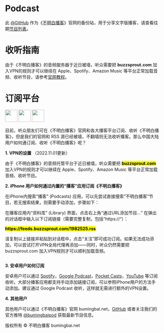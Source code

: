 # **Podcast**
此 [@GitHub](https://github.com/bumingbaipod/podcast/tree/main) 作为《[不明白播客](https://bumingbai.net/)》官网的备份站，用于分享文字版播客，请查看往期[节目列表](0000-往期节目列表.md)。

# **收听指南**
由于《不明白播客》的音频服务器于近日被墙，听众需要把 **buzzsprout.com** 加入VPN的规则才可以继续在 Apple、Spotify、Amazon Music 等平台正常加载音频、收听节目，请参考[官网教程](https://www.bumingbai.net/how-to-subscribe-in-china/)。

# **订阅平台**
<a href="https://podcasts.apple.com/us/podcast/%E4%B8%8D%E6%98%8E%E7%99%BD%E6%92%AD%E5%AE%A2/id1625856906" target="_blank" rel="noopener"><img class="alignnone size-full wpimage-70" src="https://bmb-public-bucket.s3.us-east-1.amazonaws.com/Public/apple-podcasts%20black.png" alt=""  height="40" /></a>    <a href="https://open.spotify.com/show/5CV2Xo4kHE6Lf1iZBzsrP2?si=032202821cf2415f" target="_blank" rel="noopener"><img class="alignnone size-full wpimage-70" src="https://bmb-public-bucket.s3.us-east-1.amazonaws.com/Public/Spotify%20black.png" alt=""  height="40" /></a>    <a href="https://podcasts.google.com/feed/aHR0cHM6Ly9mZWVkcy5idXp6c3Byb3V0LmNvbS8xOTgyNTI1LnJzcw" target="_blank" rel="noopener"><img class="alignnone size-full wpimage-70" src="https://bmb-public-bucket.s3.us-east-1.amazonaws.com/Public/google-podcast%20black.png" alt="" height="40" /></a>

<!-- wp:paragraph -->
<p>目前，听众朋友们可在《不明白播客》官网和各大播客平台订阅、收听《不明白播客》，但是我们的官网和 RSS 源已经被墙，不翻墙则无法收听播客。那么中国大陆用户如何通订阅、收听《不明白播客》呢？</p>
<!-- /wp:paragraph -->

<!-- wp:paragraph -->
<p><strong>1. VPN的设置</strong> （2022.11.01更新）</p>
<!-- /wp:paragraph -->

<!-- wp:paragraph -->
<p>由于《不明白播客》的音频托管平台于近日被墙，听众需要把 <mark><strong>buzzsprout.com</strong></mark> 加入VPN的规则才可以继续在 Apple、Spotify、Amazon Music 等平台正常加载音频、收听节目。</p>
<!-- /wp:paragraph -->

<!-- wp:paragraph -->
<p><strong>2. iPhone 用户如何通过内置的“播客”应用订阅《不明白播客》</strong></p>
<!-- /wp:paragraph -->

<!-- wp:paragraph -->
<p>在iPhone内搜索“播客” (Podcasts) 应用，可以先尝试直接搜索”不明白播客“节目，若无搜索结果，则需要手动添加，步骤如下：</p>
<!-- /wp:paragraph -->

<!-- wp:paragraph -->
<p>在播客应用内“资料库” (Library) 界面，点击右上角“通过URL添加节目…“ 在弹出的对话框中输入以下订阅链接（需要完整复制，包括“https://“）：</p>
<!-- /wp:paragraph -->

<!-- wp:paragraph {"align":"center"} -->
<p class="has-text-align-center"><mark><strong>https://feeds.buzzsprout.com/1982525.rss</strong></mark></p>
<!-- /wp:paragraph -->

<!-- wp:paragraph -->
<p>请复制以上链接并粘贴到对话框中，点击“关注”即可成功订阅。如果无法成功添加，可以尝试打开VPN全局代理再添加——同时，听众仍然需要把 buzzsprout.com 加入VPN规则才可以顺利加载音频。</p>
<!-- /wp:paragraph -->

<!-- wp:image {"id":331} -->
<figure class="wp-block-image"><img src="https://i0.wp.com/www.bumingbai.net/wp-content/uploads/2022/05/bumingbai-sub-instruction-676x1024.jpg?resize=353%2C535&amp;ssl=1" alt="" class="wp-image-331"/></figure>
<!-- /wp:image -->

<!-- wp:paragraph -->
<p><strong>3. 安卓用户如何订阅</strong></p>
<!-- /wp:paragraph -->

<!-- wp:paragraph -->
<p>安卓用户可以通过 <a rel="noreferrer noopener" href="https://open.spotify.com/show/5CV2Xo4kHE6Lf1iZBzsrP2?si=032202821cf2415f" target="_blank">Spotify</a>，<a rel="noreferrer noopener" href="https://podcasts.google.com/feed/aHR0cHM6Ly9mZWVkcy5idXp6c3Byb3V0LmNvbS8xOTgyNTI1LnJzcw" target="_blank">Google Podcast</a>，<a rel="noreferrer noopener" href="https://pca.st/2e30tm3s" target="_blank">Pocket Casts</a>，<a rel="noreferrer noopener" href="https://www.youtube.com/channel/UCAf2O_wWu1YCS9YLUqnyqDA" target="_blank">YouTube</a>&nbsp;等订阅收听。大部分播客应用都支持手动添加链接订阅，可以参照iPhone用户的方法手动添加。建议通过 Google Podcast 收听，这样就无需进行额外的VPN设置。</p>
<!-- /wp:paragraph -->

<!-- wp:paragraph -->
<p><strong>4. 其他用户</strong></p>
<!-- /wp:paragraph -->

<!-- wp:paragraph -->
<p>其他用户可以通过《不明白播客》官网 bumingbai.net，<a href="https://github.com/bumingbaipod/podcast" target="_blank" rel="noreferrer noopener">GitHub</a> 或者关注我们的官方推特 <a rel="noreferrer noopener" href="https://twitter.com/bumingbaipod" target="_blank">@bumingbaipod</a>&nbsp;获取最新节目信息。</p>
<!-- /wp:paragraph -->

<a>版权所有 ©️ 不明白播客 bumingbai.net </a>
